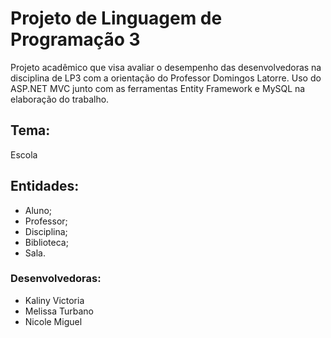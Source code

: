 # Projeto de Linguagem de Programação 3
Projeto acadêmico que visa avaliar o desempenho das desenvolvedoras na disciplina de LP3 com a orientação do Professor Domingos Latorre.
Uso do ASP.NET MVC junto com as ferramentas Entity Framework e MySQL na elaboração do trabalho. 

## Tema: 
 Escola
## Entidades:
 - Aluno;
 - Professor;
 - Disciplina; 
 - Biblioteca; 
 - Sala.

### Desenvolvedoras:
 - Kaliny Victoria 
 - Melissa Turbano
 - Nicole Miguel

